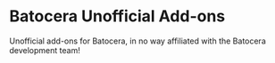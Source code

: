 # Batocera Unofficial Add-ons
Unofficial add-ons for Batocera, in no way affiliated with the Batocera development team!
